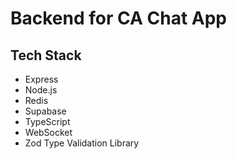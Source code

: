# Backend for CA Chat App

## Tech Stack

-   Express
-   Node.js
-   Redis
-   Supabase
-   TypeScript
-   WebSocket
-   Zod Type Validation Library
